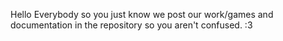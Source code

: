 Hello Everybody so you just know we post our work/games and documentation in the repository so you aren't confused.
:3

